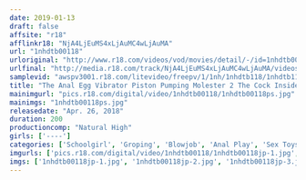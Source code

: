 ```yaml
---
date: 2019-01-13
draft: false
affsite: "r18"
afflinkr18: "NjA4LjEuMS4xLjAuMC4wLjAuMA"
url: "1nhdtb00118"
urloriginal: "http://www.r18.com/videos/vod/movies/detail/-/id=1nhdtb00118"
urlfinal: "http://media.r18.com/track/NjA4LjEuMS4xLjAuMC4wLjAuMA/videos/vod/movies/detail/-/id=1nhdtb00118"
samplevid: "awspv3001.r18.com/litevideo/freepv/1/1nh/1nhdtb118/1nhdtb118_dmb_w.mp4"
title: "The Anal Egg Vibrator Piston Pumping Molester 2 The Cock Inside Her Pussy And The Egg Vibrator In Her Ass Are Bumping Against Each Other And Now The Vibration And Pressure Are Making This Schoolgirl Cum Like Crazy"
mainimgurl: "pics.r18.com/digital/video/1nhdtb00118/1nhdtb00118ps.jpg"
mainimgs: "1nhdtb00118ps.jpg"
releasedate: "Apr. 26, 2018"
duration: 200
productioncomp: "Natural High"
girls: ['----']
categories: ['Schoolgirl', 'Groping', 'Blowjob', 'Anal Play', 'Sex Toys', 'Hi-Def']
imgurls: ['pics.r18.com/digital/video/1nhdtb00118/1nhdtb00118jp-1.jpg', 'pics.r18.com/digital/video/1nhdtb00118/1nhdtb00118jp-2.jpg', 'pics.r18.com/digital/video/1nhdtb00118/1nhdtb00118jp-3.jpg', 'pics.r18.com/digital/video/1nhdtb00118/1nhdtb00118jp-4.jpg', 'pics.r18.com/digital/video/1nhdtb00118/1nhdtb00118jp-5.jpg', 'pics.r18.com/digital/video/1nhdtb00118/1nhdtb00118jp-6.jpg', 'pics.r18.com/digital/video/1nhdtb00118/1nhdtb00118jp-7.jpg', 'pics.r18.com/digital/video/1nhdtb00118/1nhdtb00118jp-8.jpg', 'pics.r18.com/digital/video/1nhdtb00118/1nhdtb00118jp-9.jpg', 'pics.r18.com/digital/video/1nhdtb00118/1nhdtb00118jp-10.jpg', 'pics.r18.com/digital/video/1nhdtb00118/1nhdtb00118jp-11.jpg', 'pics.r18.com/digital/video/1nhdtb00118/1nhdtb00118jp-12.jpg', 'pics.r18.com/digital/video/1nhdtb00118/1nhdtb00118jp-13.jpg', 'pics.r18.com/digital/video/1nhdtb00118/1nhdtb00118jp-14.jpg', 'pics.r18.com/digital/video/1nhdtb00118/1nhdtb00118jp-15.jpg', 'pics.r18.com/digital/video/1nhdtb00118/1nhdtb00118jp-16.jpg', 'pics.r18.com/digital/video/1nhdtb00118/1nhdtb00118jp-17.jpg', 'pics.r18.com/digital/video/1nhdtb00118/1nhdtb00118jp-18.jpg', 'pics.r18.com/digital/video/1nhdtb00118/1nhdtb00118jp-19.jpg', 'pics.r18.com/digital/video/1nhdtb00118/1nhdtb00118jp-20.jpg']
imgs: ['1nhdtb00118jp-1.jpg', '1nhdtb00118jp-2.jpg', '1nhdtb00118jp-3.jpg', '1nhdtb00118jp-4.jpg', '1nhdtb00118jp-5.jpg', '1nhdtb00118jp-6.jpg', '1nhdtb00118jp-7.jpg', '1nhdtb00118jp-8.jpg', '1nhdtb00118jp-9.jpg', '1nhdtb00118jp-10.jpg', '1nhdtb00118jp-11.jpg', '1nhdtb00118jp-12.jpg', '1nhdtb00118jp-13.jpg', '1nhdtb00118jp-14.jpg', '1nhdtb00118jp-15.jpg', '1nhdtb00118jp-16.jpg', '1nhdtb00118jp-17.jpg', '1nhdtb00118jp-18.jpg', '1nhdtb00118jp-19.jpg', '1nhdtb00118jp-20.jpg']
---
```

